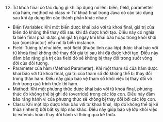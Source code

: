 12. Từ khoá final có tác dụng gì khi áp dụng nó lên: biến, field, parametter của hàm, method và class
=> Từ khoá final trong Java có các tác dụng sau khi áp dụng lên các thành phần khác nhau:
* Biến (Variable): Khi một biến được khai báo với từ khoá final, giá trị của biến đó không thể thay đổi sau khi đã được khởi tạo. Điều này có nghĩa là biến final phải được gán giá trị ngay khi khai báo hoặc trong khối khởi tạo (constructor) nếu nó là biến instance.
* Field: Tương tự như biến, một field (thuộc tính của lớp) được khai báo với từ khoá final không thể thay đổi giá trị sau khi đã được khởi tạo. Điều này đảm bảo rằng giá trị của field đó sẽ không bị thay đổi trong suốt vòng đời của đối tượng.
* Parameter của hàm (Method Parameter): Khi một tham số của hàm được khai báo với từ khoá final, giá trị của tham số đó không thể bị thay đổi trong thân hàm. Điều này giúp bảo vệ tham số khỏi việc bị thay đổi vô tình trong quá trình thực thi hàm.
* Method: Khi một phương thức được khai báo với từ khoá final, phương thức đó không thể bị ghi đè (override) trong các lớp con. Điều này đảm bảo rằng hành vi của phương thức sẽ không bị thay đổi bởi các lớp con.
* Class: Khi một lớp được khai báo với từ khoá final, lớp đó không thể bị kế thừa (inherit) bởi bất kỳ lớp nào khác. Điều này giúp bảo vệ lớp khỏi việc bị extends hoặc thay đổi hành vi thông qua kế thừa.